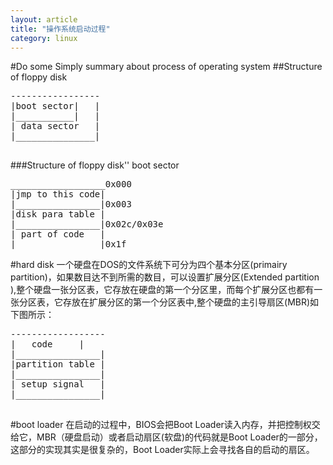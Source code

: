 ```yaml
---
layout: article
title: "操作系统启动过程"
category: linux
---
```

#Do some Simply summary about process of operating system
##Structure of floppy disk
<pre>
-----------------
|boot sector|	|		
|___________|   |
| data sector   |
|_______________|

</pre>
###Structure of floppy disk'' boot sector 
<pre>
__________________0x000
|jmp to this code|
|________________|0x003
|disk para table |
|________________|0x02c/0x03e
| part of code   |
|_______________ |0x1f
</pre>
#hard disk
一个硬盘在DOS的文件系统下可分为四个基本分区(primairy partition)，如果数目达不到所需的数目，可以设置扩展分区(Extended partition ),整个硬盘一张分区表，它存放在硬盘的第一个分区里，而每个扩展分区也都有一张分区表，它存放在扩展分区的第一个分区表中,整个硬盘的主引导扇区(MBR)如下图所示：
<pre>
------------------
|	code     |
|________________|
|partition table |
|________________|
| setup signal   |
|________________|

</pre>
#boot loader
在启动的过程中，BIOS会把Boot Loader读入内存，并把控制权交给它，MBR（硬盘启动）或者启动扇区(软盘)的代码就是Boot Loader的一部分，这部分的实现其实是很复杂的，Boot Loader实际上会寻找各自的启动的扇区。

